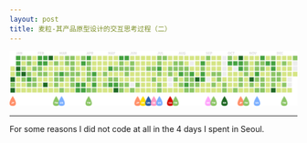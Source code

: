 ```yaml
---
layout: post
title: 麦粒-其产品原型设计的交互思考过程（二）
---
```


![](/images/2014-in-contributions.png)

---

For some reasons I did not code at all in the 4 days I spent in Seoul.
